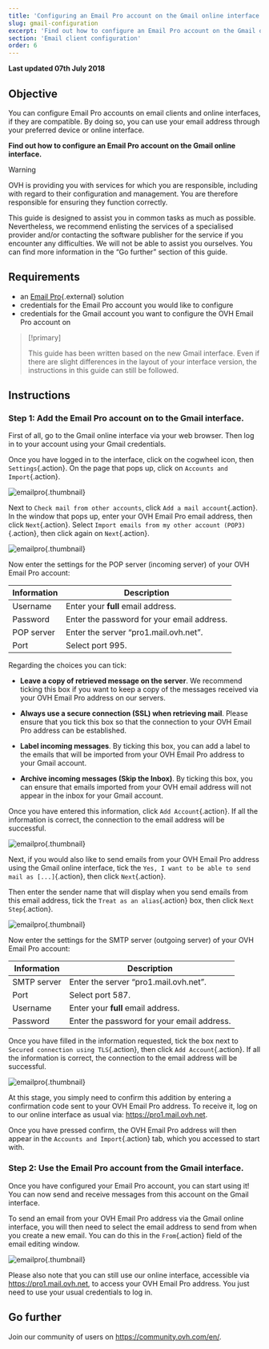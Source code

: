 ```yaml
---
title: 'Configuring an Email Pro account on the Gmail online interface'
slug: gmail-configuration
excerpt: 'Find out how to configure an Email Pro account on the Gmail online interface'
section: 'Email client configuration'
order: 6
---
```


**Last updated 07th July 2018**

## Objective

You can configure Email Pro accounts on email clients and online interfaces, if they are compatible. By doing so, you can use your email address through your preferred device or online interface.

**Find out how to configure an Email Pro account on the Gmail online interface.**

> [!warning]
>
> OVH is providing you with services for which you are responsible, including with regard to their configuration and management. You are therefore responsible for ensuring they function correctly.
> 
> This guide is designed to assist you in common tasks as much as possible. Nevertheless, we recommend enlisting the services of a specialised provider and/or contacting the software publisher for the service if you encounter any difficulties. We will not be able to assist you ourselves. You can find more information in the “Go further” section of this guide.
> 

## Requirements

- an [Email Pro](https://www.ovh.co.uk/emails/email-pro/){.external} solution
- credentials for the Email Pro account you would like to configure
- credentials for the Gmail account you want to configure the OVH Email Pro account on

> [!primary]
>
> This guide has been written based on the new Gmail interface. Even if there are slight differences in the layout of your interface version, the instructions in this guide can still be followed.
>

## Instructions

### Step 1: Add the Email Pro account on to the Gmail interface.

First of all, go to the Gmail online interface via your web browser. Then log in to your account using your Gmail credentials.

Once you have logged in to the interface, click on the cogwheel icon, then `Settings`{.action}. On the page that pops up, click on `Accounts and Import`{.action}. 

![emailpro](images/configuration-gmail-web-step1.png){.thumbnail}

Next to `Check mail from other accounts`, click `Add a mail account`{.action}. In the window that pops up, enter your OVH Email Pro email address, then click `Next`{.action}. Select `Import emails from my other account (POP3)`{.action}, then click again on `Next`{.action}.

![emailpro](images/configuration-gmail-web-step2.png){.thumbnail}

Now enter the settings for the POP server (incoming server) of your OVH Email Pro account:

|Information|Description| 
|---|---| 
|Username|Enter your **full** email address.|  
|Password|Enter the password for your email address.|
|POP server|Enter the server “pro1.mail.ovh.net”.|
|Port|Select port 995.|

Regarding the choices you can tick:

- **Leave a copy of retrieved message on the server**. We recommend ticking this box if you want to keep a copy of the messages received via your OVH Email Pro address on our servers.

- **Always use a secure connection (SSL) when retrieving mail**. Please ensure that you tick this box so that the connection to your OVH Email Pro address can be established.

- **Label incoming messages**. By ticking this box, you can add a label to the emails that will be imported from your OVH Email Pro address to your Gmail account.

- **Archive incoming messages (Skip the Inbox)**. By ticking this box, you can ensure that emails imported from your OVH email address will not appear in the inbox for your Gmail account.

Once you have entered this information, click `Add Account`{.action}. If all the information is correct, the connection to the email address will be successful. 

![emailpro](images/configuration-gmail-web-step3.png){.thumbnail}

Next, if you would also like to send emails from your OVH Email Pro address using the Gmail online interface, tick the `Yes, I want to be able to send mail as [...]`{.action}, then click `Next`{.action}. 

Then enter the sender name that will display when you send emails from this email address, tick the `Treat as an alias`{.action} box, then click `Next Step`{.action}.

![emailpro](images/configuration-gmail-web-step4.png){.thumbnail}

Now enter the settings for the SMTP server (outgoing server) of your OVH Email Pro account:

|Information|Description| 
|---|---| 
|SMTP server|Enter the server “pro1.mail.ovh.net”.|
|Port|Select port 587.|
|Username|Enter your **full** email address.|  
|Password|Enter the password for your email address.|

Once you have filled in the information requested, tick the box next to `Secured connection using TLS`{.action}, then click `Add Account`{.action}. If all the information is correct, the connection to the email address will be successful. 

![emailpro](images/configuration-gmail-web-step5.png){.thumbnail}

At this stage, you simply need to confirm this addition by entering a confirmation code sent to your OVH Email Pro address. To receive it, log on to our online interface as usual via: <https://pro1.mail.ovh.net>. 

Once you have pressed confirm, the OVH Email Pro address will then appear in the `Accounts and Import`{.action} tab, which you accessed to start with.

### Step 2: Use the Email Pro account from the Gmail interface.

Once you have configured your Email Pro account, you can start using it! You can now send and receive messages from this account on the Gmail interface.

To send an email from your OVH Email Pro address via the Gmail online interface, you will then need to select the email address to send from when you create a new email. You can do this in the `From`{.action} field of the email editing window.

![emailpro](images/configuration-gmail-web-step6.png){.thumbnail}

Please also note that you can still use our online interface, accessible via <https://pro1.mail.ovh.net>, to access your OVH Email Pro address. You just need to use your usual credentials to log in.

## Go further

Join our community of users on <https://community.ovh.com/en/>.